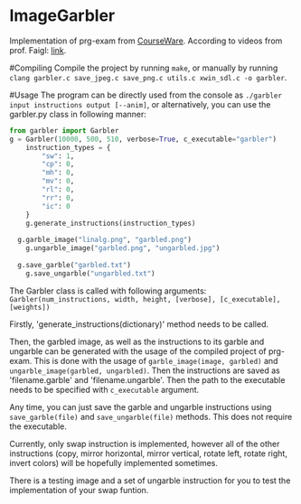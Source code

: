 # ImageGarbler
Implementation of prg-exam from [CourseWare](https://cw.fel.cvut.cz/wiki/courses/b0b36prp/resources/exam).
According to videos from prof. Faigl: [link](https://www.youtube.com/playlist?list=PLQ5Wg6tJelytTMT0M7bZbkBuXF8JiQV4O).

#Compiling
Compile the project by running `make`, or manually by running `clang garbler.c save_jpeg.c save_png.c utils.c xwin_sdl.c -o garbler`.

#Usage
The program can be directly used from the console as `./garbler input instructions output [--anim]`,
or alternatively, you can use the garbler.py class in following manner:

```python
from garbler import Garbler
g = Garbler(10000, 500, 510, verbose=True, c_executable="garbler")
	instruction_types = {
		"sw": 1,
		"cp": 0,
		"mh": 0,
		"mv": 0,
		"rl": 0,
		"rr": 0,
		"ic": 0
	}
	g.generate_instructions(instruction_types)
	
  g.garble_image("linalg.png", "garbled.png")
	g.ungarble_image("garbled.png", "ungarbled.jpg")
	
  g.save_garble("garbled.txt")
	g.save_ungarble("ungarbled.txt")
```

The Garbler class is called with following arguments:
`Garbler(num_instructions, width, height, [verbose], [c_executable], [weights])`

Firstly, 'generate_instructions(dictionary)' method needs to be called.

Then, the garbled image, as well as the instructions to its garble and ungarble can be generated with the usage of the compiled project of prg-exam. This is done with the usage of `garble_image(image, garbled)` and `ungarble_image(garbled, ungarbled)`. Then the instructions are saved as 'filename.garble' and 'filename.ungarble'. Then the path to the executable needs to be specified with `c_executable` argument.

Any time, you can just save the garble and ungarble instructions using `save_garble(file)` and `save_ungarble(file)` methods. This does not require the executable.

Currently, only swap instruction is implemented, however all of the other instructions (copy, mirror horizontal, mirror vertical, rotate left, rotate right, invert colors) will be hopefully implemented sometimes.

There is a testing image and a set of ungarble instruction for you to test the implementation of your swap funtion.

